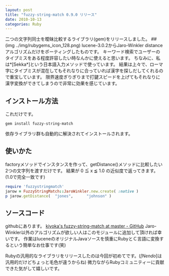 ```yaml
---
layout: post
title: "fuzzy-string-match 0.9.0 リリース"
date: 2010-10-13
categories: Ruby
---
```

二つの文字列同士を曖昧比較するライブラリ(gem)をリリースしました。
 ##(img ../img/rubygems_icon_128.png)
lucene-3.0.2からJaro-Winkler distance アルゴリズムだけをポーティングしたものです。
キーワード検索でユーザーのタイプミスをある程度許容したい時なんかに使えると思います。
ちなみに、私は*[Sekka*]という日本語入力メソッドで使っています。
結果は上々で、ローマ字にタイプミスが混在してもそれなりに合っていれば漢字を探しだしてくれるので重宝しています。
限界速度ぎりぎりまで打鍵スピードを上げてもそれなりに漢字変換ができてしまうので非常に効果を感じています。

## インストール方法
これだけです。
```
gem install fuzzy-string-match
```
依存ライブラリ群も自動的に解決されてインストールされます。

## 使いかた
factoryメソッドでインスタンスを作って、getDistance()メソッドに比較したい2つの文字列を渡すだけです。
結果が 0 ≦ x ≦ 1.0 の近似度で返ってきます。(1.0で完全一致です)
```ruby
require 'fuzzystringmatch'
jarow = FuzzyStringMatch::JaroWinkler.new.create( :native )
p jarow.getDistance(  "jones",      "johnson" )
```

## ソースコード
githubにあります。
 [kiyoka's fuzzy-string-match at master - GitHub](http://github.com/kiyoka/fuzzy-string-match)
Jaro-Winkler以外のアルゴリズムが欲しい人はこのモジュールに追加して頂ければ幸いです。
作業はluceneのオリジナルJavaソースを慎重にRubyとＣ言語に変換するという簡単なお仕事です(笑)

Rubyの汎用的なライブラリをリリースしたのは今回が初めてです。(*[Nendo*]は汎用的だけどちょっと毛色が違うからね)
微力ながらRubyコミュニティーに貢献できた気がして嬉しいです。
